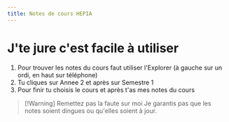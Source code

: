 ```yaml
---
title: Notes de cours HEPIA
---
```

# J'te jure c'est facile à utiliser

1. Pour trouver les notes du cours faut utiliser l'Explorer (à gauche sur un ordi, en haut sur téléphone)
2. Tu cliques sur Annee 2 et après sur Semestre 1
3. Pour finir tu choisis le cours et après t'as mes notes du cours

> [!Warning] Remettez pas la faute sur moi
> Je garantis pas que les notes soient dingues ou qu'elles soient à jour. 
